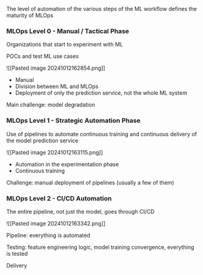 
The level of automation of the various steps of the ML workflow defines the maturity of MLOps

### MLOps Level 0 - Manual / Tactical Phase

Organizations that start to experiment with ML

POCs and test ML use cases

![[Pasted image 20241012162854.png]]

- Manual
- Division between ML and MLOps
- Deployment of only the prediction service, not the whole ML system

Main challenge: model degradation


### MLOps Level 1 - Strategic Automation Phase


Use of pipelines to automate continuous training and continuous delivery of the model prediction service

![[Pasted image 20241012163115.png]]

- Automation in the experimentation phase
- Continuous training

Challenge: manual deployment of pipelines (usually a few of them)


### MLOps Level 2 - CI/CD Automation

The entire pipeline, not just the model, goes through CI/CD

![[Pasted image 20241012163342.png]]

Pipeline: everything is automated

Testing: feature engineering logic, model training convergence, everything is tested

Delivery